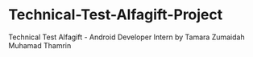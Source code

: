 # Technical-Test-Alfagift-Project
Technical Test Alfagift - Android Developer Intern by Tamara Zumaidah Muhamad Thamrin
